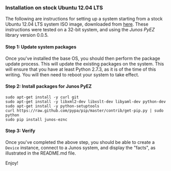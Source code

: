 ### Installation on stock Ubuntu 12.04 LTS

The following are instructions for setting up a system starting from a stock Ubuntu 12.04 LTS system ISO image, downloaded from [here](http://www.ubuntu.com/download/desktop).  These instructions were tested on a 32-bit system, and using the _Junos PyEZ_ library version 0.0.5.

#### Step 1: Update system packages

Once you've installed the base OS, you should then perform the package update process.  This will update the existing packages on the system.  This will ensure that you have at least Python 2.7.3, as it is of the time of this writing.  You will then need to reboot your system to take effect.

#### Step 2: Install packages for Junos PyEZ

    sudo apt-get install -y curl git
    sudo apt-get install -y libxml2-dev libxslt-dev libyaml-dev python-dev
    sudo apt-get install -y python-setuptools
    curl https://raw.github.com/pypa/pip/master/contrib/get-pip.py | sudo python
    sudo pip install junos-eznc
    
#### Step 3: Verify 

Once you've completed the above step, you should be able to create a `Device` instance, connect to a Junos system, and display the "facts", as illustrated in the README.md file.

Enjoy!


